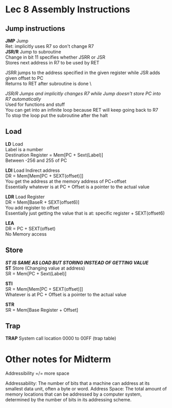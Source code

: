 # Lec 8 Assembly Instructions
## Jump instructions
**JMP** Jump \
Ret: implicitly uses R7 so don't change R7 \
**JSR/R** Jump to subroutine \
Change in bit 11 specifies whether JSRR or JSR \
Stores next address in R7 to be used by RET 

JSRR jumps to the address specified in the given register while JSR adds given offset to PC \
Returns to RET after subroutine is done \

*JSR/R Jumps and implicitly changes R7 while Jump doesn't store PC into R7 automatically* \
Used for functions and stuff \
You can get into an infinite loop because RET will keep going back to R7 \
To stop the loop put the subroutine after the halt

## Load
**LD** Load \
Label is a number \
Destination Register = Mem[PC + Sext(Label)] \
Between -256 and 255 of PC 

**LDI** Load Indirect address \
DR = Mem[Mem[PC + SEXT(offset)]] \
You get the address at the memory address of PC+offset \
Essentially whatever is at PC + Offset is a pointer to the actual value

**LDR** Load Register \
DR = Mem[BaseR + SEXT(offset6)] \
You add register to offset \
Essentially just getting the value that is at: specific register + SEXT(offset6)

**LEA** \
DR = PC + SEXT(offset) \
No Memory access

## Store
***ST IS SAME AS LOAD BUT STORING INSTEAD OF GETTING VALUE*** \
**ST** Store (Changing value at address) \
SR = Mem[PC + Sext(Label)] 

**STI**  \
SR = Mem[Mem[PC + SEXT(offset)]] \
Whatever is at PC + Offset is a pointer to the actual value

**STR** \
SR = Mem[Base Register + Offset] 

## Trap
**TRAP** System call
location 0000 to 00FF (trap table)


# Other notes for Midterm 
Addressibility =/= more space

Addressability: The number of bits that a machine can address at its smallest data unit, often a byte or word.
Address Space: The total amount of memory locations that can be addressed by a computer system, determined by the number of bits in its addressing scheme.
